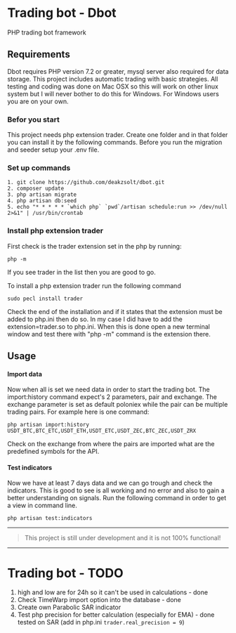 # Trading bot - Dbot
PHP trading bot framework

## Requirements
Dbot requires PHP version 7.2 or greater, mysql server also required for data storage. 
This project includes automatic trading with basic strategies. All testing and coding was done on Mac OSX so this will work on other linux system but I will
never bother to do this for Windows. For Windows users you are on your own.

### Befor you start
This project needs php extension trader.
Create one folder and in that folder you can install it by the following commands.
Before you run the migration and seeder setup your .env file.

### Set up commands
```
1. git clone https://github.com/deakzsolt/dbot.git
2. composer update
3. php artisan migrate
4. php artisan db:seed
5. echo "* * * * * `which php` `pwd`/artisan schedule:run >> /dev/null 2>&1" | /usr/bin/crontab
``` 

### Install php extension trader
First check is the trader extension set in the php by running:
```
php -m
```
If you see trader in the list then you are good to go.

To install a php extension trader run the following command
```
sudo pecl install trader
```
Check the end of the installation and if it states that the extension must be added to php.ini then do so.
In my case I did have to add the extension=trader.so to php.ini.
When this is done open a new terminal window and test there with "php -m" command is the extension there.

## Usage

#### Import data
Now when all is set we need data in order to start the trading bot.
The import:history command expect's 2 parameters, pair and exchange. 
The exchange parameter is set as default poloniex while the pair can be multiple trading pairs.
For example here is one command:
```
php artisan import:history USDT_BTC,BTC_ETC,USDT_ETH,USDT_ETC,USDT_ZEC,BTC_ZEC,USDT_ZRX
```
Check on the exchange from where the pairs are imported what are the predefined symbols for the API.

#### Test indicators
Now we have at least 7 days data and we can go trough and check the indicators.
This is good to see is all working and no error and also to gain a better understanding on signals.
Run the following command in order to get a view in command line.
```
php artisan test:indicators
```
___
> This project is still under development and it is not 100% functional!
___

# Trading bot - TODO

1. high and low are for 24h so it can't be used in calculations - done
2. Check TimeWarp import option into the database - done
3. Create own Parabolic SAR indicator
4. Test php precision for better calculation (especially for EMA) - done tested on SAR (add in php.ini ```trader.real_precision = 9```) 